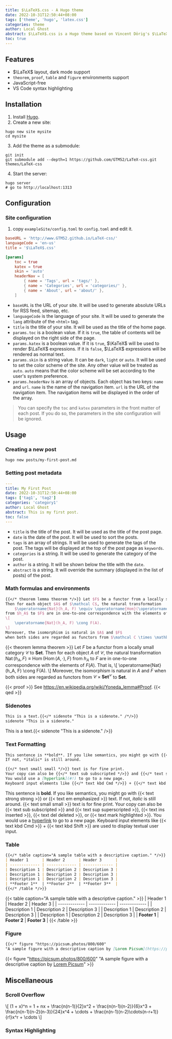 ```yaml
---
title: $\LaTeX$.css - A Hugo theme
date: 2022-10-31T12:50:44+08:00
tags: ['theme', 'hugo', 'latex.css']
categories: theme
author: Local Ghost
abstract: $\LaTeX$.css is a Hugo theme based on Vincent Dörig's $\LaTeX$.css and $\KaTeX$.
toc: true
---
```


## Features
*	$\LaTeX$ layout, dark mode support
*	`theorem`, `proof`, `table` and `figure` environments support
*	JavaScript-free
*	VS Code syntax highlighting

## Installation

1. Install [Hugo](https://gohugo.io/getting-started/installing/).
2. Create a new site:
```shell
hugo new site mysite
cd mysite
```
3. Add the theme as a submodule:
```shell
git init
git submodule add --depth=1 https://github.com/GTM52/LaTeX-css.git themes/LaTeX-css
```
4.	Start the server:
```shell
hugo server
# go to http://localhost:1313
```

## Configuration

### Site configuration

1.	copy `exampleSite/config.toml` to `config.toml` and edit it.

```toml
baseURL = 'http://www.GTM52.github.io/LaTeX-css/'
languageCode = 'en-us'
title = '$\LaTeX$.css'

[params]
	toc = true
	katex = true
	skin = 'auto'
	headerNav = [
		{ name = 'Tags', url = 'tags/' },
		{ name = 'Categories', url = 'categories/' },
		{ name = 'About', url = 'about/' },
	]
```

*	`baseURL` is the URL of your site. It will be used to generate absolute URLs for RSS feed, sitemap, etc.
*	`languageCode` is the language of your site. It will be used to generate the `lang` attribute of the `<html>` tag.
*	`title` is the title of your site. It will be used as the title of the home page.
*	`params.toc` is a boolean value. If it is `true`, the table of contents will be displayed on the right side of the page.
*	`params.katex` is a boolean value. If it is `true`, $\KaTeX$ will be used to render $\LaTeX$ expressions. If it is `false`, $\LaTeX$ expressions will be rendered as normal text.
*	`params.skin` is a string value. It can be `dark`, `light` or `auto`. It will be used to set the color scheme of the site. Any other value will be treated as `auto`. `auto` means that the color scheme will be set according to the user's system preference.
*	`params.headerNav` is an array of objects. Each object has two keys: `name` and `url`. `name` is the name of the navigation item. `url` is the URL of the navigation item. The navigation items will be displayed in the order of the array.

> You can specify the `toc` and `katex` parameters in the front matter of each post. If you do so, the parameters in the site configuration will be ignored.

## Usage

### Creating a new post

```shell
hugo new posts/my-first-post.md
```

### Setting post metadata

```yaml
---
title: My First Post
date: 2022-10-31T12:50:44+08:00
tags: ['tag1', 'tag2']
categories: 'category1'
author: Local Ghost
abstract: This is my first post.
toc: false
---
```

*	`title` is the title of the post. It will be used as the title of the post page.
*	`date` is the date of the post. It will be used to sort the posts.
*	`tags` is an array of strings. It will be used to generate the tags of the post. The tags will be displayed at the top of the post page as `keywords`.
*	`categories` is a string. It will be used to generate the category of the post.
*	`author` is a string. It will be shown below the title with the `date`.
*	`abstract` is a string. It will override the summary (displayed in the list of posts) of the post.

### Math formulas and environments

```latex
{{</* theorem lemma theorem */>}} Let $F$ be a functor from a locally small category $\mathcal C$ to $\mathbf{Set}$. 
Then for each object $A$ of $\mathcal C$, the natural transformation
	$\operatorname{Nat}(h_A, F) \equiv \operatorname{Hom}(\operatorname{Hom}(A, \cdot), F)$
from $h_A$ to $F$ are in one-to-one correspondence with the elements of $F(A)$. That is,
\[
	\operatorname{Nat}(h_A, F) \cong F(A).
\]
Moreover, the isomorphism is natural in $A$ and $F$ 
when both sides are regarded as functors from $\mathcal C \times \mathbf{Set}^{\mathcal C}$ to $\mathbf{Set}$.
```

{{< theorem lemma theorem >}} Let $F$ be a functor from a locally small category $\mathcal C$ to $\mathbf{Set}$. 
Then for each object $A$ of $\mathcal C$, the natural transformation $\operatorname{Nat}(h_A, F) \equiv \operatorname{Hom}(\operatorname{Hom}(A, \cdot), F)$ from $h_A$ to $F$ are in one-to-one correspondence with the elements of $F(A)$. That is,
\\[
	\operatorname{Nat}(h_A, F) \cong F(A).
\\]
Moreover, the isomorphism is natural in $A$ and $F$ when both sides are regarded as functors from $\mathcal C \times \mathbf{Set}^{\mathcal C}$ to $\mathbf{Set}$.

{{< proof >}}
See https://en.wikipedia.org/wiki/Yoneda_lemma#Proof.
{{< qed >}}

### Sidenotes

```md
This is a text.{{</* sidenote "This is a sidenote." /*/>}}
sidenote "This is a sidenote."
```
This is a text.{{< sidenote "This is a sidenote." />}} 

### Text Formatting

```md
This sentence is **bold**. If you like semantics, you might go with {{</* text strong strong */>}}  or {{</* text em emphasized */>}} text. 
If not, *italic* is still around. 

{{</* text small small */>}} text is for fine print. 
Your copy can also be {{</* text sub subscripted */>}} and {{</* text sup superscripted */>}}, {{</* text ins inserted */>}}, {{</* text del deleted */>}}, or {{</* text mark highlighted */>}}. 
You would use a [hyperlink](#!) to go to a new page. 
Keyboard input elements like {{</* text kbd Cmd */>}} + {{</* text kbd Shift */>}} are used to display textual user input.
```

This sentence is **bold**. If you like semantics, you might go with {{< text strong strong >}}  or {{< text em emphasized >}} text. If not, *italic* is still around. 
{{< text small small >}} text is for fine print. Your copy can also be {{< text sub subscripted >}} and {{< text sup superscripted >}}, {{< text ins inserted >}}, {{< text del deleted >}}, or {{< text mark highlighted >}}. You would use a [hyperlink](#!) to go to a new page. Keyboard input elements like {{< text kbd Cmd >}} + {{< text kbd Shift >}} are used to display textual user input.

### Table

```md
{{</* table caption="A sample table with a descriptive caption." */>}}
| Header 1      | Header 2      | Header 3      |
| ------------- | ------------- | ------------- |
| Description 1 | Description 2 | Description 3 |
| Description 1 | Description 2 | Description 3 |
| Description 1 | Description 2 | Description 3 |
| **Footer 1**  | **Footer 2**  | **Footer 3**  |
{{</* /table */>}}
```

{{< table caption="A sample table with a descriptive caption." >}}
| Header 1      | Header 2      | Header 3      |
| ------------- | ------------- | ------------- |
| Description 1 | Description 2 | Description 3 |
| Description 1 | Description 2 | Description 3 |
| Description 1 | Description 2 | Description 3 |
| **Footer 1**  | **Footer 2**  | **Footer 3**  |
{{< /table >}}

### Figure

```md
{{</* figure "https://picsum.photos/800/600" 
"A sample figure with a descriptive caption by [Lorem Picsum](https://picsum.photos/)" */>}}
```

{{< figure "https://picsum.photos/800/600" 
"A sample figure with a descriptive caption by [Lorem Picsum](https://picsum.photos/)" >}}

## Miscellaneous
### Scroll Overflow

\\[
(1 + x)^n = 1 + nx + \frac{n(n-1)}{2}x^2 + \frac{n(n-1)(n-2)}{6}x^3 + \frac{n(n-1)(n-2)(n-3)}{24}x^4 + \cdots + \frac{n(n-1)(n-2)\cdots(n-r+1)}{r!}x^r + \cdots
\\]

### Syntax Highlighting

<!-- todo -->